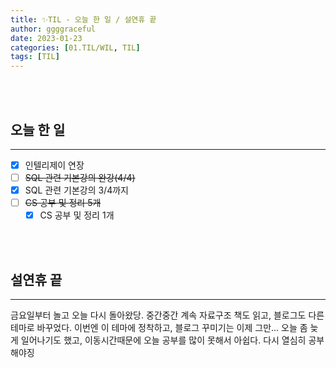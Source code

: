 ```yaml
---
title: ✨TIL - 오늘 한 일 / 설연휴 끝
author: ggggraceful
date: 2023-01-23
categories: [01.TIL/WIL, TIL]
tags: [TIL]
---
```


<br/>
<br/>

## 오늘 한 일

---
- [x] 인텔리제이 연장
- [ ]  ~~SQL 관련 기본강의 완강(4/4)~~
  - [x] SQL 관련 기본강의 3/4까지
- [ ] ~~CS 공부 및 정리 5개~~ 
  - [x] CS 공부 및 정리 1개

<br/>
<br/>

## 설연휴 끝

---

금요일부터 놀고 오늘 다시 돌아왔당. 중간중간 계속 자료구조 책도 읽고, 블로그도 다른 테마로 바꾸었다. 이번엔 이 테마에 정착하고, 블로그 꾸미기는 이제 그만... 오늘 좀 늦게 일어나기도 했고, 이동시간때문에 오늘 공부를 많이 못해서 아쉽다. 다시 열심히 공부해야징


